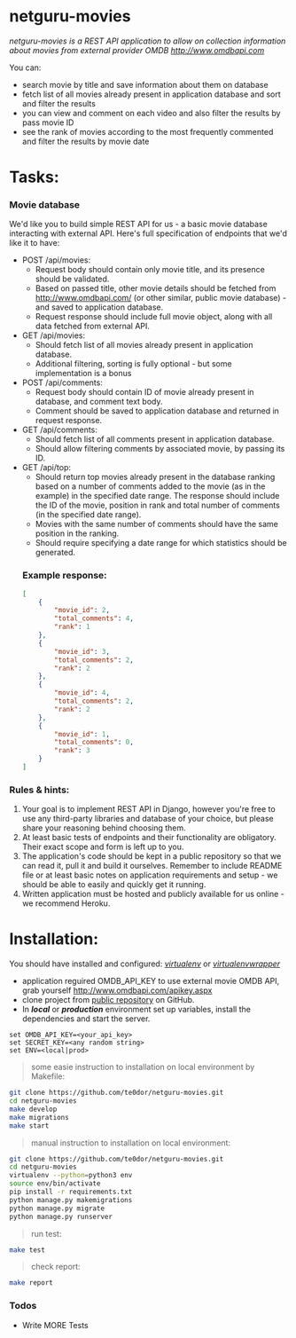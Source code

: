 # netguru-movies

*netguru-movies is a REST API application to allow on collection information about movies from external provider OMDB http://www.omdbapi.com*

You can:

  - search movie by title and save information about them on database
  - fetch list of all movies already present in application database and sort and filter the results 
  - you can view and comment on each video and also filter the results by pass movie ID
  - see the rank of movies according to the most frequently commented and filter the results by movie date

# Tasks:

### Movie database

We'd like you to build simple REST API for us - a basic movie database interacting with external API.
Here's full specification of endpoints that we'd like it to have:
* POST /api/movies:
    - Request body should contain only movie title, and its presence should be validated.
    - Based on passed title, other movie details should be fetched from http://www.omdbapi.com/ (or other similar, public movie database) - and saved to application database.
    - Request response should include full movie object, along with all data fetched from external API.
* GET /api/movies:
    - Should fetch list of all movies already present in application database.
    - Additional filtering, sorting is fully optional - but some implementation is a bonus
* POST /api/comments:
    - Request body should contain ID of movie already present in database, and comment text body.
    - Comment should be saved to application database and returned in request response.
* GET /api/comments:
    - Should fetch list of all comments present in application database.
    - Should allow filtering comments by associated movie, by passing its ID.
* GET /api/top:
    - Should return top movies already present in the database ranking based on a number of comments added to the movie (as in the example) in the specified date range. The response should include the ID of the movie, position in rank and total number of comments (in the specified date range).
    - Movies with the same number of comments should have the same position in the ranking.
    - Should require specifying a date range for which statistics should be generated.
    ### Example response:
    ```json
    [
        {
            "movie_id": 2,
            "total_comments": 4,
            "rank": 1
        },
        {
            "movie_id": 3,
            "total_comments": 2,
            "rank": 2
        },
        {
            "movie_id": 4,
            "total_comments": 2,
            "rank": 2
        },
        {
            "movie_id": 1,
            "total_comments": 0,
            "rank": 3
        }
    ]
    ```

### Rules & hints:
1. Your goal is to implement REST API in Django, however you're free to use any third-party libraries and database of your choice, but please share your reasoning behind choosing them.
2. At least basic tests of endpoints and their functionality are obligatory. Their exact scope and form is left up to you.
3. The application's code should be kept in a public repository so that we can read it, pull it and build it ourselves. Remember to include README file or at least basic notes on application requirements and setup - we should be able to easily and quickly get it running.
4. Written application must be hosted and publicly available for us online - we recommend Heroku.

# Installation:
You should have installed and configured: *[virtualenv][virtualenv]* or *[virtualenvwrapper][virtualenvwrapper]*

* application reguired OMDB_API_KEY to use external movie OMDB API, grab yourself http://www.omdbapi.com/apikey.aspx
* clone project from [public repository][git-repo-url] on GitHub.
* In ***local*** or ***production*** environment set up variables, install the dependencies and start the server.
```
set OMDB_API_KEY=<your_api_key>
set SECRET_KEY=<any random string>
set ENV=<local|prod> 
```
> some easie instruction to installation on local environment by Makefile:
```bash
git clone https://github.com/te0dor/netguru-movies.git
cd netguru-movies
make develop
make migrations
make start
```
> manual instruction to installation on local environment:
```bash
git clone https://github.com/te0dor/netguru-movies.git
cd netguru-movies
virtualenv --python=python3 env
source env/bin/activate
pip install -r requirements.txt
python manage.py makemigrations
python manage.py migrate
python manage.py runserver
```
> run test:
```bash
make test
```
> check report:
```bash
make report
```

### Todos

 - Write MORE Tests
 

   [virtualenvwrapper]: <https://virtualenvwrapper.readthedocs.io/en/latest/>
   [virtualenv]: <https://virtualenv.pypa.io/en/latest/>
   [git-repo-url]: <https://github.com/te0dor/netguru-movies.git>
